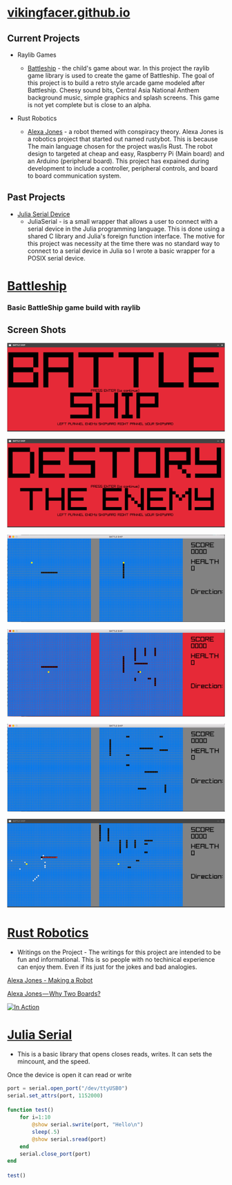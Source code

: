 # [vikingfacer.github.io](https://vikingfacer.github.io)



## Current Projects

* Raylib Games 
	* [Battleship][bs-repo] - the child's game about war. In this project the raylib game library is used to create the game of Battleship. The goal of this project is to build a retro style arcade game modeled after Battleship. Cheesy sound bits, Central Asia National Anthem background music, simple graphics and splash screens. This game is not yet complete but is close to an alpha. 


* Rust Robotics 
	* [Alexa Jones][rusty-repo] - a robot themed with conspiracy theory. Alexa Jones is a robotics project that started out named rustybot. This is because The main language chosen for the project was/is Rust. The robot design to targeted at cheap and easy, Raspberry Pi (Main board) and an Arduino (peripheral board). This project has expained during development to include a controller, peripheral controls, and board to board communication system. 


## Past Projects
* [Julia Serial Device][julia-repo]
	* JuliaSerial - is a small wrapper that allows a user to connect with a serial device in the Julia programming language. This is done using a shared C library and Julia's foreign function interface. The motive for this project was necessity at the time there was no standard way to connect to a serial device in Julia so I wrote a basic wrapper for a POSIX serial device. 


# [Battleship][bs-repo]
### Basic BattleShip game build with raylib 

## Screen Shots

![Game Intro](Battleship/screenshot5.png)

![Game Splash Screen](Battleship/screenshot4.png)

![Unfilled Ship Graveyard](Battleship/screenshot0.png)

![Illegal Move](Battleship/screenshot2.png)

![Filled Ship Graveyard](Battleship/screenshot1.png)

![Shooting](Battleship/screenshot3.png)


# [Rust Robotics][rusty-repo]

* Writings on the Project - The writings for this project are intended to be fun and informational. This is so people with no techinical experience can enjoy them. Even if its just for the jokes and bad analogies.  

[Alexa Jones - Making a Robot](https://medium.com/@jacobmontpetit/alexa-jones-45b2187083fa)

[Alexa Jones — Why Two Boards?](https://medium.com/@jacobmontpetit/alexa-jones-why-two-boards-4b9e28f1b3de)

[![In Action](http://img.youtube.com/vi/BS0gs7bHyYM/0.jpg)](http://www.youtube.com/watch?v=BS0gs7bHyYM "Alexa Jones In Action")


# [Julia Serial][julia-repo]

* This is a basic library that opens closes reads, writes. It can sets the mincount, and the speed.

Once the device is open it can read or write
```julia 
port = serial.open_port("/dev/ttyUSB0")
serial.set_attrs(port, 1152000)

function test()
    for i=1:10
    	@show serial.swrite(port, "Hello\n")
    	sleep(.5)
    	@show serial.sread(port)
    end
    serial.close_port(port)
end 

test()
```


[bs-repo]:https://github.com/vikingfacer/C-BattleShip
[rusty-repo]:https://github.com/vikingfacer/rusty_bot
[julia-repo]:https://github.com/vikingfacer/JuliaSerial